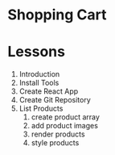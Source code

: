 # Shopping Cart

# Lessons
1. Introduction
2. Install Tools
3. Create React App
4. Create Git Repository
5. List Products
    1. create product array
    2. add product images
    3. render products
    4. style products
